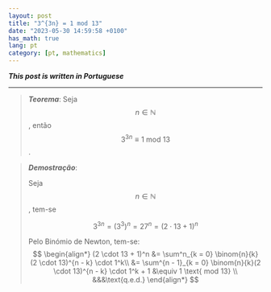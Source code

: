 ```yaml
---
layout: post
title: "3^{3n} = 1 mod 13"
date: "2023-05-30 14:59:58 +0100"
has_math: true
lang: pt
category: [pt, mathematics]
---
```


***This post is written in Portuguese***

---

> ***Teorema***:
Seja $$n \in \mathbb{N}$$, então
$$
3^{3n} \equiv 1 \text{ mod 13}
$$.

> ***Demostração***:
>
> Seja $$n \in \mathbb{N} $$, tem-se
>
>$$3^{3n} = (3^3)^n = 27^n = (2 \cdot 13 + 1)^n$$
>
> Pelo Binómio de Newton, tem-se:
> $$
> \begin{align*}
> (2 \cdot 13 + 1)^n
> &= \sum^n_{k = 0} \binom{n}{k} (2 \cdot 13)^{n - k} \cdot 1^k\\
> &= \sum^{n - 1}_{k = 0} \binom{n}{k}(2 \cdot 13)^{n - k} \cdot 1^k + 1
> &\equiv 1 \text{ mod 13} \\
> &&&\text{q.e.d.}
> \end{align*}
> $$

